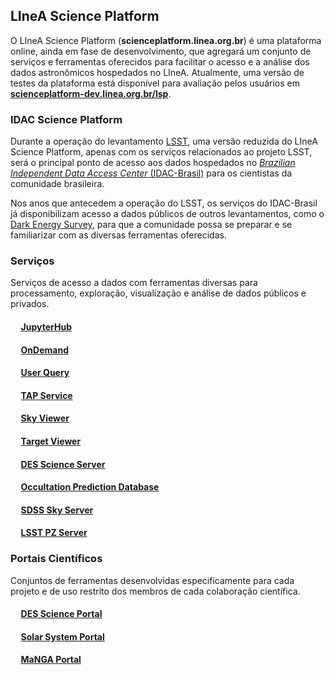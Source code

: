 
## LIneA Science Platform

O LIneA Science Platform (**scienceplatform.linea.org.br**) é uma plataforma online, ainda em fase de desenvolvimento, que agregará um conjunto de serviços e ferramentas oferecidos para facilitar o acesso e a análise dos dados astronômicos hospedados no LIneA. Atualmente, uma versão de testes da plataforma está disponível para avaliação pelos usuários em [**scienceplatform-dev.linea.org.br/lsp**](https://scienceplatform-dev.linea.org.br/lsp).

### IDAC Science Platform

Durante a operação do levantamento [LSST](https://rubinobservatory.org/), uma versão reduzida do LIneA Science Platform, apenas com os serviços relacionados ao projeto LSST, será o principal ponto de acesso aos dados hospedados no [_Brazilian Independent Data Access Center_ (IDAC-Brasil)](https://www.linea.org.br/idac) para os cientistas da comunidade brasileira.

Nos anos que antecedem a operação do LSST, os serviços do IDAC-Brasil já disponibilizam acesso a dados públicos de outros levantamentos, como o [Dark Energy Survey](https://www.darkenergysurvey.org/), para que a comunidade possa se preparar e se familiarizar com as diversas ferramentas oferecidas.

### Serviços  

Serviços de acesso a dados com ferramentas diversas para processamento, exploração, visualização e análise de dados públicos e privados.   

#### &nbsp;&nbsp;&nbsp;&nbsp; [JupyterHub](jupyter.md)
#### &nbsp;&nbsp;&nbsp;&nbsp; [OnDemand](ondemand.md)
#### &nbsp;&nbsp;&nbsp;&nbsp; [User Query](user_query.md)
#### &nbsp;&nbsp;&nbsp;&nbsp; [TAP Service](user_query.html#tap-service)
#### &nbsp;&nbsp;&nbsp;&nbsp; [Sky Viewer](sky_viewer.md)
#### &nbsp;&nbsp;&nbsp;&nbsp; [Target Viewer](target_viewer.md)
#### &nbsp;&nbsp;&nbsp;&nbsp; [DES Science Server](sci_server.md)
#### &nbsp;&nbsp;&nbsp;&nbsp; [Occultation Prediction Database](linea-occulation-prediction-database.md)
#### &nbsp;&nbsp;&nbsp;&nbsp; [SDSS Sky Server](sdss_sky_server.md)
#### &nbsp;&nbsp;&nbsp;&nbsp; [LSST PZ Server](pz_server.md)

### Portais Científicos

Conjuntos de ferramentas desenvolvidas especificamente para cada projeto e de uso restrito dos membros de cada colaboração científica.  

#### &nbsp;&nbsp;&nbsp;&nbsp; [DES Science Portal](des.md)
#### &nbsp;&nbsp;&nbsp;&nbsp; [Solar System Portal](solar-system-portal.md)
#### &nbsp;&nbsp;&nbsp;&nbsp; [MaNGA Portal](manga.md)




